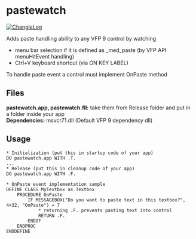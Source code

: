 # pastewatch

[![ChangleLog](https://img.shields.io/github/last-commit/dmitriychunikhin/pastewatch-vfp?path=%2FChangeLog.md&label=ChangeLog)](ChangeLog.md)

Adds paste handling ability to any VFP 9 control by watching
* menu bar selection if it is defined as _med_paste (by VFP API menuHitEvent handling)
* Ctrl+V keyboard shortcut (via ON KEY LABEL)

To handle paste event a control must implement OnPaste method<br>


## Files
<b>pastewatch.app, pastewatch.fll:</b> take them from Release folder and put in a folder inside your app
<br>
<b>Dependencies:</b> msvcr71.dll (Default VFP 9 dependency dll)

## Usage
```
* Initialization (put this in startup code of your app)
DO pastewatch.app WITH .T. 
...
* Release (put this in cleanup code of your app)
DO pastewatch.app WITH .F.
```

```
* OnPaste event implementation sample
DEFINE CLASS MyTextbox as Textbox
    PROCEDURE OnPaste
        IF MESSAGEBOX("Do you want to paste text in this textbox?", 4+32, "OnPaste") = 7
            * returning .F. prevents pasting text into control
            RETURN .F.
        ENDIF
    ENDPROC
ENDDEFINE
```
